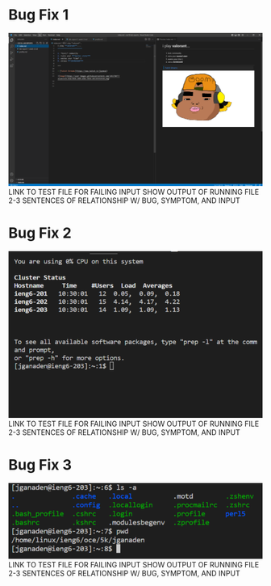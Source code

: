<h1>Bug Fix 1</h1>

![Image](LABSS1.PNG)
LINK TO TEST FILE FOR FAILING INPUT
SHOW OUTPUT OF RUNNING FILE
2-3 SENTENCES OF RELATIONSHIP W/ BUG, SYMPTOM, AND INPUT

<h1>Bug Fix 2</h1>

![Image](LABSS2.PNG)
LINK TO TEST FILE FOR FAILING INPUT
SHOW OUTPUT OF RUNNING FILE
2-3 SENTENCES OF RELATIONSHIP W/ BUG, SYMPTOM, AND INPUT

<h1>Bug Fix 3</h1>

![Image](LABSS3.PNG)
LINK TO TEST FILE FOR FAILING INPUT
SHOW OUTPUT OF RUNNING FILE
2-3 SENTENCES OF RELATIONSHIP W/ BUG, SYMPTOM, AND INPUT
